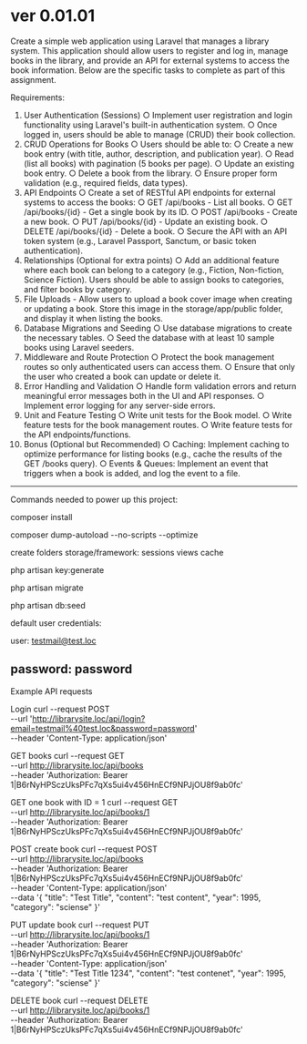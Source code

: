 # ver 0.01.01

Create a simple web application using Laravel that manages a library system. This application
should allow users to register and log in, manage books in the library, and provide an API for
external systems to access the book information. Below are the specific tasks to complete as
part of this assignment.

Requirements:
1. User Authentication (Sessions)
   ○ Implement user registration and login functionality using Laravel's built-in authentication system.
   ○ Once logged in, users should be able to manage (CRUD) their book collection.
2. CRUD Operations for Books
   ○ Users should be able to:
   ○ Create a new book entry (with title, author, description, and publication year).
   ○ Read (list all books) with pagination (5 books per page).
   ○ Update an existing book entry.
   ○ Delete a book from the library.
   ○ Ensure proper form validation (e.g., required fields, data types).
3. API Endpoints
   ○ Create a set of RESTful API endpoints for external systems to access the books:
   ○ GET /api/books - List all books.
   ○ GET /api/books/{id} - Get a single book by its ID.
   ○ POST /api/books - Create a new book.
   ○ PUT /api/books/{id} - Update an existing book.
   ○ DELETE /api/books/{id} - Delete a book.
   ○ Secure the API with an API token system (e.g., Laravel Passport, Sanctum, or basic token authentication).
4. Relationships (Optional for extra points)
   ○ Add an additional feature where each book can belong to a category (e.g., Fiction, Non-fiction, Science Fiction). Users should be able to assign books to categories, and
   filter books by category.
5. File Uploads - Allow users to upload a book cover image when creating or updating a book. Store this
   image in the storage/app/public folder, and display it when listing the books.
6. Database Migrations and Seeding
   ○ Use database migrations to create the necessary tables.
   ○ Seed the database with at least 10 sample books using Laravel seeders.
7. Middleware and Route Protection
   ○ Protect the book management routes so only authenticated users can access them.
   ○ Ensure that only the user who created a book can update or delete it.
8. Error Handling and Validation
   ○ Handle form validation errors and return meaningful error messages both in the UI and API responses.
   ○ Implement error logging for any server-side errors.
9. Unit and Feature Testing
   ○ Write unit tests for the Book model.
   ○ Write feature tests for the book management routes.
   ○ Write feature tests for the API endpoints/functions.
10. Bonus (Optional but Recommended)
    ○ Caching: Implement caching to optimize performance for listing books (e.g., cache the results of the GET /books query).
    ○ Events & Queues: Implement an event that triggers when a book is added, and log the event to a file.

--------------------------------------------------

Commands needed to power up this project:
 
composer install

composer dump-autoload --no-scripts --optimize

create folders storage/framework:
    sessions
    views
    cache

php artisan key:generate

php artisan migrate

php artisan db:seed

default user credentials:

user: testmail@test.loc

password: password
-----------------------------------------------------
Example API requests

Login
curl --request POST \
--url 'http://librarysite.loc/api/login?email=testmail%40test.loc&password=password' \
--header 'Content-Type: application/json'

GET books
curl --request GET \
--url http://librarysite.loc/api/books \
--header 'Authorization: Bearer 1|B6rNyHPSczUksPFc7qXs5ui4v456HnECf9NPJjOU8f9ab0fc'

GET one book with ID = 1
curl --request GET \
--url http://librarysite.loc/api/books/1 \
--header 'Authorization: Bearer 1|B6rNyHPSczUksPFc7qXs5ui4v456HnECf9NPJjOU8f9ab0fc'

POST create book
curl --request POST \
--url http://librarysite.loc/api/books \
--header 'Authorization: Bearer 1|B6rNyHPSczUksPFc7qXs5ui4v456HnECf9NPJjOU8f9ab0fc' \
--header 'Content-Type: application/json' \
--data '{
"title": "Test Title",
"content": "test content",
"year": 1995,
"category": "sciense"
}'

PUT update book
curl --request PUT \
--url http://librarysite.loc/api/books/1 \
--header 'Authorization: Bearer 1|B6rNyHPSczUksPFc7qXs5ui4v456HnECf9NPJjOU8f9ab0fc' \
--header 'Content-Type: application/json' \
--data '{
"title": "Test Title 1234",
"content": "test contenet",
"year": 1995,
"category": "sciense"
}'

DELETE book
curl --request DELETE \
--url http://librarysite.loc/api/books/1 \
--header 'Authorization: Bearer 1|B6rNyHPSczUksPFc7qXs5ui4v456HnECf9NPJjOU8f9ab0fc'